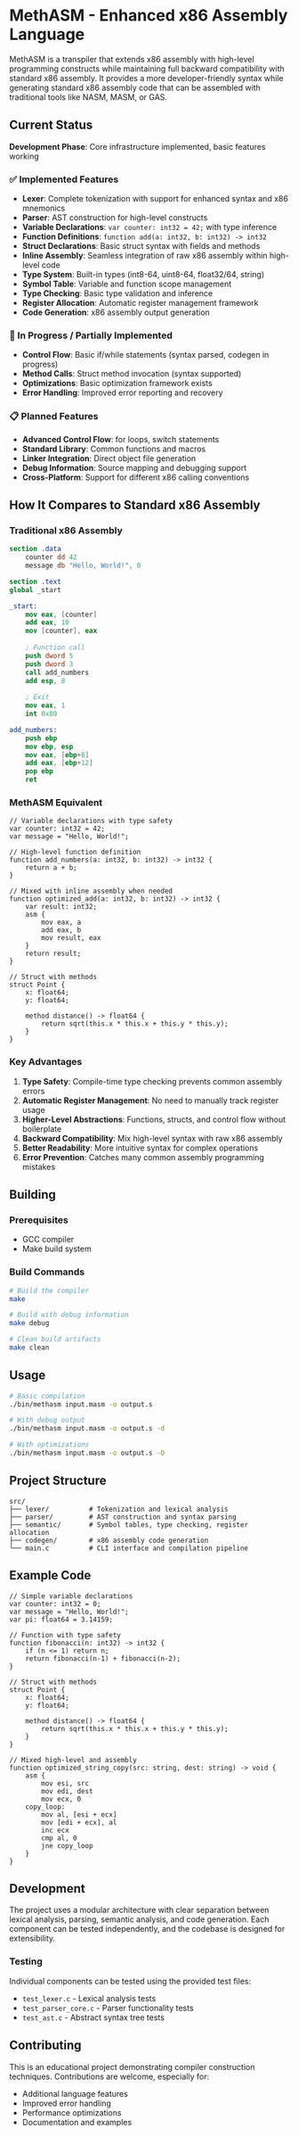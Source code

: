# MethASM - Enhanced x86 Assembly Language

MethASM is a transpiler that extends x86 assembly with high-level programming constructs while maintaining full backward compatibility with standard x86 assembly. It provides a more developer-friendly syntax while generating standard x86 assembly code that can be assembled with traditional tools like NASM, MASM, or GAS.

## Current Status

**Development Phase**: Core infrastructure implemented, basic features working

### ✅ Implemented Features
- **Lexer**: Complete tokenization with support for enhanced syntax and x86 mnemonics
- **Parser**: AST construction for high-level constructs
- **Variable Declarations**: `var counter: int32 = 42;` with type inference
- **Function Definitions**: `function add(a: int32, b: int32) -> int32`
- **Struct Declarations**: Basic struct syntax with fields and methods
- **Inline Assembly**: Seamless integration of raw x86 assembly within high-level code
- **Type System**: Built-in types (int8-64, uint8-64, float32/64, string)
- **Symbol Table**: Variable and function scope management
- **Type Checking**: Basic type validation and inference
- **Register Allocation**: Automatic register management framework
- **Code Generation**: x86 assembly output generation

### 🚧 In Progress / Partially Implemented
- **Control Flow**: Basic if/while statements (syntax parsed, codegen in progress)
- **Method Calls**: Struct method invocation (syntax supported)
- **Optimizations**: Basic optimization framework exists
- **Error Handling**: Improved error reporting and recovery

### 📋 Planned Features
- **Advanced Control Flow**: for loops, switch statements
- **Standard Library**: Common functions and macros
- **Linker Integration**: Direct object file generation
- **Debug Information**: Source mapping and debugging support
- **Cross-Platform**: Support for different x86 calling conventions

## How It Compares to Standard x86 Assembly

### Traditional x86 Assembly
```nasm
section .data
    counter dd 42
    message db "Hello, World!", 0

section .text
global _start

_start:
    mov eax, [counter]
    add eax, 10
    mov [counter], eax
    
    ; Function call
    push dword 5
    push dword 3
    call add_numbers
    add esp, 8
    
    ; Exit
    mov eax, 1
    int 0x80

add_numbers:
    push ebp
    mov ebp, esp
    mov eax, [ebp+8]
    add eax, [ebp+12]
    pop ebp
    ret
```

### MethASM Equivalent
```masm
// Variable declarations with type safety
var counter: int32 = 42;
var message = "Hello, World!";

// High-level function definition
function add_numbers(a: int32, b: int32) -> int32 {
    return a + b;
}

// Mixed with inline assembly when needed
function optimized_add(a: int32, b: int32) -> int32 {
    var result: int32;
    asm {
        mov eax, a
        add eax, b
        mov result, eax
    }
    return result;
}

// Struct with methods
struct Point {
    x: float64;
    y: float64;
    
    method distance() -> float64 {
        return sqrt(this.x * this.x + this.y * this.y);
    }
}
```

### Key Advantages

1. **Type Safety**: Compile-time type checking prevents common assembly errors
2. **Automatic Register Management**: No need to manually track register usage
3. **Higher-Level Abstractions**: Functions, structs, and control flow without boilerplate
4. **Backward Compatibility**: Mix high-level syntax with raw x86 assembly
5. **Better Readability**: More intuitive syntax for complex operations
6. **Error Prevention**: Catches many common assembly programming mistakes

## Building

### Prerequisites
- GCC compiler
- Make build system

### Build Commands
```bash
# Build the compiler
make

# Build with debug information
make debug

# Clean build artifacts
make clean
```

## Usage

```bash
# Basic compilation
./bin/methasm input.masm -o output.s

# With debug output
./bin/methasm input.masm -o output.s -d

# With optimizations
./bin/methasm input.masm -o output.s -O
```

## Project Structure

```
src/
├── lexer/          # Tokenization and lexical analysis
├── parser/         # AST construction and syntax parsing
├── semantic/       # Symbol tables, type checking, register allocation
├── codegen/        # x86 assembly code generation
└── main.c          # CLI interface and compilation pipeline
```

## Example Code

```masm
// Simple variable declarations
var counter: int32 = 0;
var message = "Hello, World!";
var pi: float64 = 3.14159;

// Function with type safety
function fibonacci(n: int32) -> int32 {
    if (n <= 1) return n;
    return fibonacci(n-1) + fibonacci(n-2);
}

// Struct with methods
struct Point {
    x: float64;
    y: float64;
    
    method distance() -> float64 {
        return sqrt(this.x * this.x + this.y * this.y);
    }
}

// Mixed high-level and assembly
function optimized_string_copy(src: string, dest: string) -> void {
    asm {
        mov esi, src
        mov edi, dest
        mov ecx, 0
    copy_loop:
        mov al, [esi + ecx]
        mov [edi + ecx], al
        inc ecx
        cmp al, 0
        jne copy_loop
    }
}
```

## Development

The project uses a modular architecture with clear separation between lexical analysis, parsing, semantic analysis, and code generation. Each component can be tested independently, and the codebase is designed for extensibility.

### Testing
Individual components can be tested using the provided test files:
- `test_lexer.c` - Lexical analysis tests
- `test_parser_core.c` - Parser functionality tests
- `test_ast.c` - Abstract syntax tree tests

## Contributing

This is an educational project demonstrating compiler construction techniques. Contributions are welcome, especially for:
- Additional language features
- Improved error handling
- Performance optimizations
- Documentation and examples
